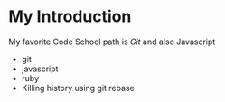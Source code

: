 My Introduction
==========

My favorite Code School path is *Git* and also Javascript
* git
* javascript 
* ruby
* Killing history using git rebase


